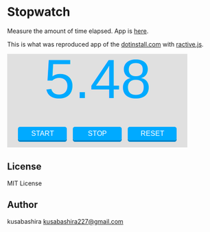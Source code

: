 Stopwatch
=========

Measure the amount of time elapsed.
App is [here](http://kusabashira.github.io/stopwatch/).

This is what was reproduced app
of the [dotinstall.com](http://dotinstall.com/lessons/stop_watch_js_v3)
with [ractive.js](http://www.ractivejs.org/).

![screenshot](screenshot.png)

License
-------

MIT License

Author
------

kusabashira <kusabashira227@gmail.com>
